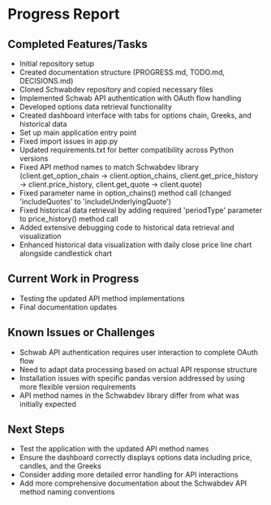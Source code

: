 # Progress Report

## Completed Features/Tasks
- Initial repository setup
- Created documentation structure (PROGRESS.md, TODO.md, DECISIONS.md)
- Cloned Schwabdev repository and copied necessary files
- Implemented Schwab API authentication with OAuth flow handling
- Developed options data retrieval functionality
- Created dashboard interface with tabs for options chain, Greeks, and historical data
- Set up main application entry point
- Fixed import issues in app.py
- Updated requirements.txt for better compatibility across Python versions
- Fixed API method names to match Schwabdev library (client.get_option_chain → client.option_chains, client.get_price_history → client.price_history, client.get_quote → client.quote)
- Fixed parameter name in option_chains() method call (changed 'includeQuotes' to 'includeUnderlyingQuote')
- Fixed historical data retrieval by adding required 'periodType' parameter to price_history() method call
- Added extensive debugging code to historical data retrieval and visualization
- Enhanced historical data visualization with daily close price line chart alongside candlestick chart

## Current Work in Progress
- Testing the updated API method implementations
- Final documentation updates

## Known Issues or Challenges
- Schwab API authentication requires user interaction to complete OAuth flow
- Need to adapt data processing based on actual API response structure
- Installation issues with specific pandas version addressed by using more flexible version requirements
- API method names in the Schwabdev library differ from what was initially expected

## Next Steps
- Test the application with the updated API method names
- Ensure the dashboard correctly displays options data including price, candles, and the Greeks
- Consider adding more detailed error handling for API interactions
- Add more comprehensive documentation about the Schwabdev API method naming conventions

